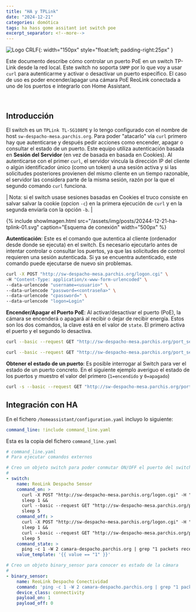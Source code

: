 ```yaml
---
title: "HA y TPLink"
date: "2024-12-21"
categories: domótica
tags: ha hass gome assitant iot switch poe
excerpt_separator: <!--more-->
---
```


![Logo CRLF](/assets/img/posts/logo-hass-switch.svg){: width="150px" style="float:left; padding-right:25px" }

Este documento describe cómo controlar un puerto PoE en un switch TP-Link desde la red local. Este switch no soporta `SNMP` por lo que voy a usar `curl` para autenticarme y activar o desactivar un puerto específico. El caso de uso es poder encender/apagar una cámara PoE ReoLink conectada a uno de los puertos e integrarlo con Home Assistant.

<br clear="left"/>
<!--more-->

## Introducción

El switch es un `TPLink TL-SG108PE` y lo tengo configurado con el nombre de host `sw-despacho-mesa.parchis.org`. Para poder "atacarlo" vía `curl` primero hay que autenticarse y después pedir acciones como encender, apagar o consultar el estado de un puerto. Este equipo utiliza autenticación basada en **Sesión del Servidor** (en vez de basada en basada en Cookies). Al autenticarse con el primer `curl`, el servidor vincula la dirección IP del cliente o algún identificador único (como un token) a una sesión activa y si las solicitudes posteriores provienen del mismo cliente en un tiempo razonable, el servidor las considera parte de la misma sesión, razón por la que el segundo comando `curl` funciona.

| Nota: si el switch usase sesiones basadas en Cookies el truco consiste en salvar salvar la cookie (opcion `-c`) en la primera ejecución de `curl` y en la segunda enviarla con la opción `-b`. |

{% include showImagen.html
      src="/assets/img/posts/20244-12-21-ha-tplink-01.svg"
      caption="Esquema de conexión"
      width="500px"
      %}

**Autenticación**: Este es el comando que autentica al cliente (ordenador desde donde se ejecuta) en el switch. Es necesario ejecutarlo antes de intentar controlar o consultar los puertos, ya que las solicitudes de control requieren una sesión autenticada. Si ya se encuentra autenticado, este comando puede ejecutarse de nuevo sin problemas.

```bash
curl -X POST "http://sw-despacho-mesa.parchis.org/logon.cgi" \
-H "Content-Type: application/x-www-form-urlencoded" \
--data-urlencode "username=<usuario>" \
--data-urlencode "password=<contraseña>" \
--data-urlencode "cpassword=" \
--data-urlencode "logon=Login"
```

**Encender/Apagar el Puerto PoE**: Al activar/desactivar el puerto (PoE), la cámara se encenderá o apagará al recibir o dejar de recibir energía. Estos son los dos comandos, la clave está en el valor de `state`. El primero activa el puerto y el segundo lo desactiva.

```bash
curl --basic --request GET "http://sw-despacho-mesa.parchis.org/port_setting.cgi?portid=1&state=1&speed=1&flowcontrol=0&apply=Apply"

curl --basic --request GET "http://sw-despacho-mesa.parchis.org/port_setting.cgi?portid=1&state=01&speed=1&flowcontrol=0&apply=Apply"
```

**Obtener el estado de un puerto**: Es posible interrogar al Switch para ver el estado de un puerto concreto. En el siguiente ejemplo averiguo el estado de los puertos y muestro el valor del primero (`1=encendido` y `0=apagado`)

```bash
curl -s --basic --request GET "http://sw-despacho-mesa.parchis.org/port_setting.cgi" | grep -oP 'state:\[\K[^\]]+' | awk -F, '{print $1}'
```

## Integración con HA

En el fichero `/homeassistant/configuration.yaml` incluyo lo siguiente:

```yaml
command_line: !include command_line.yaml
```

Esta es la copia del fichero `command_line.yaml`

```yaml
# command_line.yaml
# Para ejecutar comandos externos

# Creo un objeto switch para poder conmutar ON/OFF el puerto del switch
#
- switch:
    name: ReoLink Despacho Sensor
    command_on: >
      curl -X POST "http://sw-despacho-mesa.parchis.org/logon.cgi" -H "Content-Type: application/x-www-form-urlencoded" --data-urlencode "username=luis" --data-urlencode "password=<CONTRASEÑA>" --data-urlencode "logon=Login" &&
      sleep 1 &&
      curl --basic --request GET "http://sw-despacho-mesa.parchis.org/port_setting.cgi?portid=1&state=1&speed=1&flowcontrol=0&apply=Apply" &&
      sleep 5
    command_off: >
      curl -X POST "http://sw-despacho-mesa.parchis.org/logon.cgi" -H "Content-Type: application/x-www-form-urlencoded" --data-urlencode "username=luis" --data-urlencode "password=<CONTRASEÑA>" --data-urlencode "logon=Login" &&
      sleep 1 &&
      curl --basic --request GET "http://sw-despacho-mesa.parchis.org/port_setting.cgi?portid=1&state=0&speed=1&flowcontrol=0&apply=Apply" &&
      sleep 5
    command_state: >
      ping -c 1 -W 2 camara-despacho.parchis.org | grep "1 packets received" | wc -l
    value_template: '{{ value == "1" }}'

# Creo un objeto binary_sensor para conocer es estado de la cámara
#
- binary_sensor:
    name: ReoLink Despacho Conectividad
    command: 'ping -c 1 -W 2 camara-despacho.parchis.org | grep "1 packets received" | wc -l'
    device_class: connectivity
    payload_on: 1
    payload_off: 0

```
